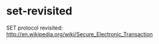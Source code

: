 # set-revisited

SET protocol revisited: http://en.wikipedia.org/wiki/Secure_Electronic_Transaction

